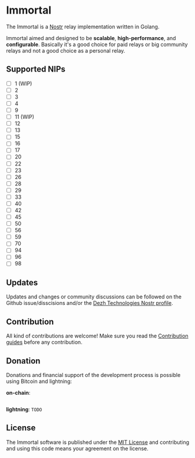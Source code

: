 # Immortal

The Immortal is a [Nostr](https://nostr.com) relay implementation written in Golang.

Immortal aimed and designed to be **scalable**, **high-performance**, and **configurable**. Basically it's a good choice for paid relays or big community relays and not a good choice as a personal relay.

## Supported NIPs

- [ ] 1 (WIP)
- [ ] 2
- [ ] 3
- [ ] 4
- [ ] 9
- [ ] 11 (WIP)
- [ ] 12
- [ ] 13
- [ ] 15
- [ ] 16
- [ ] 17
- [ ] 20
- [ ] 22
- [ ] 23
- [ ] 26
- [ ] 28
- [ ] 29
- [ ] 33
- [ ] 40
- [ ] 42
- [ ] 45
- [ ] 50
- [ ] 56
- [ ] 59
- [ ] 70
- [ ] 94
- [ ] 96
- [ ] 98

<!-- ## Benchmarks -->

<!-- TODO -->

## Updates

Updates and changes or community discussions can be followed on the Github issue/disscisions and/or the [Dezh Technologies Nostr profile](https://njump.me/dezh.tech).

## Contribution

All kind of contributions are welcome!
Make sure you read the [Contribution guides](./CONTRIBUTING.md) before any contribution.

## Donation

Donations and financial support of the development process is possible using Bitcoin and lightning:

**on-chain**:

```

```

**lightning**: ```TODO```

## License

The Immortal software is published under the [MIT License](./LICENSE) and contributing and using this code means your agreement on the license.
